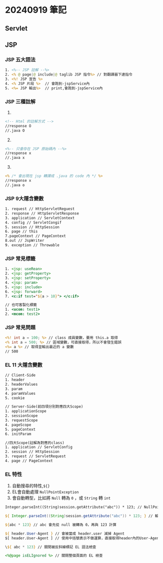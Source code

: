# 20240919 筆記
## Servlet



## JSP

### JSP 五大語法
```jsp
1. <%-- JSP 註解 --%>
2. <% @ page|@ include|@ taglib JSP 指令%> // 對翻譯器下達指令
3. <%! JSP 宣告 %>
4. <% JSP 片段 %>  // 會跑到-jspService內
5. <%= JSP 輸出%>  // print,會跑到-jspService內
```

### JSP 三種註解

1.
```jsp
<!-- Html 的註解方式 -->
//response O
//.java O
```

2. 
```jsp
<%-- 只會存在 JSP 原始碼內 --%>
//response x
//.java x
```

3.
```jsp
<% /* 會出現在 jsp 轉譯成 .java 的 code 內 */ %>
//response x
//.java o
```

### JSP 9大隱含變數

```jsp
1. request // HttpServletReguest
2. response // HttpServletResponse
3. application // ServletContext
4. config // ServletCongif
5. session // HttpSession
6. page // this
7.pageContext // PageContext
8.out // JspWriter
9. exception // Throwable
```

### JSP 常見標籤

```jsp
1. <jsp: useRean>
2. <jsp: getProperty>
3. <jsp: setProperty>
4. <jsp: param>
5. <jsp: include>
6. <jsp: forward>
7. <c:if test="${a > 10}"> </c:if>

// 也可客製化標籤
1. <ucom: test1>
2. <mcom: test2>
```

### JSP 常見問題
```jsp
<%! int a = 100; %> // class 成員變數，要用 this.a 取得
<% int a = 500; %> // 區域變數，可直接取得，所以不會發生錯誤
<%= a %> // 取得並輸出最近的 a 變數
// 500
```

### EL 11 大隱含變數

``` jsp
// Client-Side
1. header
2. headerValues
3. param
4. paramValues
5. cookie

// Server-Side(前四項分別對應四大Scope)
1. applicationScope
2. sessionScope
3. requestScope
4. pageScope
5. pageContext
6. initParam

//四大Scope(註解為對應的class)
1. application // ServletConfig
2. session // HttpSession
3. request // ServletRequest
4. page // PageContext

```

### EL 特性

1. 自動搜尋的特性,`${}`
2. EL會自動處理 `NullPointException`
3. 會自動轉型，比如將 `Null` 轉為 `0` ，或 `String` 轉 `int`

```jsp
Integer.parseInt((String)session.getAttribute("abc")) * 123; // NullPointException

${ Integer.parseInt((String)session.getAttribute("abc")) * 123; } // 輸出空字串

${abc * 123} // abc 會先從 null 被轉為 0，再與 123 計算

${ header.User-Agent } // 會被當成 header.user 減掉 Agent
$[ header.User-Agent ] // 使用中括號表示不做運算，直接取得header內的User-Agent

\${ abc * 123} // 關閉被反斜線標記 EL 語法檢查

<%@page isELIgnored %> // 關閉整個頁面的 EL 檢查

```